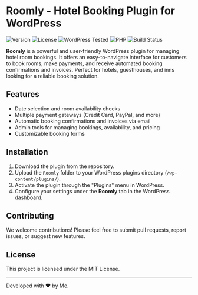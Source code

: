 # Roomly - Hotel Booking Plugin for WordPress

![Version](https://img.shields.io/badge/version-1.0.0-brightgreen)
![License](https://img.shields.io/badge/license-MIT-blue)
![WordPress Tested](https://img.shields.io/badge/WordPress-tested%20up%20to%206.6.2-green)
![PHP](https://img.shields.io/badge/PHP-%3E%3D7.4-blue)
![Build Status](https://img.shields.io/badge/build-passing-brightgreen)

**Roomly** is a powerful and user-friendly WordPress plugin for managing hotel room bookings. It offers an easy-to-navigate interface for customers to book rooms, make payments, and receive automated booking confirmations and invoices. Perfect for hotels, guesthouses, and inns looking for a reliable booking solution.

## Features
- Date selection and room availability checks
- Multiple payment gateways (Credit Card, PayPal, and more)
- Automatic booking confirmations and invoices via email
- Admin tools for managing bookings, availability, and pricing
- Customizable booking forms

## Installation
1. Download the plugin from the repository.
2. Upload the `Roomly` folder to your WordPress plugins directory (`/wp-content/plugins/`).
3. Activate the plugin through the "Plugins" menu in WordPress.
4. Configure your settings under the **Roomly** tab in the WordPress dashboard.

## Contributing
We welcome contributions! Please feel free to submit pull requests, report issues, or suggest new features.

## License
This project is licensed under the MIT License.

---

Developed with ❤️ by Me.
